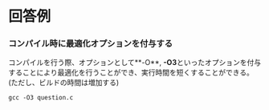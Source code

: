 # 回答例

### コンパイル時に最適化オプションを付与する
コンパイルを行う際、オプションとして**-O**, **-O3**といったオプションを付与することにより最適化を行うことができ、実行時間を短くすることができる。(ただし、ビルドの時間は増加する)

```
gcc -O3 question.c
```
